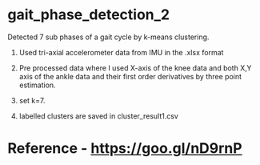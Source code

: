 # gait_phase_detection_2
Detected 7 sub phases of a gait cycle by k-means clustering.


1. Used tri-axial accelerometer data from IMU in the .xlsx format

2. Pre processed data where I used X-axis of the knee data and both X,Y axis of the ankle data and their first order derivatives by three point estimation.


3. set k=7.

4. labelled clusters are saved in cluster_result1.csv

# Reference - https://goo.gl/nD9rnP
